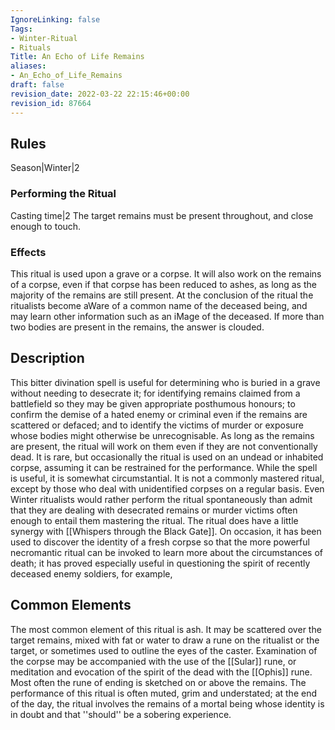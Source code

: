 ```yaml
---
IgnoreLinking: false
Tags:
- Winter-Ritual
- Rituals
Title: An Echo of Life Remains
aliases:
- An_Echo_of_Life_Remains
draft: false
revision_date: 2022-03-22 22:15:46+00:00
revision_id: 87664
---
```


## Rules
Season|Winter|2
### Performing the Ritual
Casting time|2 The target remains must be present throughout, and close enough to touch.
### Effects
This ritual is used upon a grave or a corpse. It will also work on the remains of a corpse, even if that corpse has been reduced to ashes, as long as the majority of the remains are still present.
At the conclusion of the ritual the ritualists become aWare of a common name of the deceased being, and may learn other information such as an iMage of the deceased.
If more than two bodies are present in the remains, the answer is clouded.
## Description
This bitter divination spell is useful for determining who is buried in a grave without needing to desecrate it; for identifying remains claimed from a battlefield so they may be given appropriate posthumous honours; to confirm the demise of a hated enemy or criminal even if the remains are scattered or defaced; and to identify the victims of murder or exposure whose bodies might otherwise be unrecognisable.
As long as the remains are present, the ritual will work on them even if they are not conventionally dead. It is rare, but occasionally the ritual is used on an undead or inhabited corpse, assuming it can be restrained for the performance.
While the spell is useful, it is somewhat circumstantial. It is not a commonly mastered ritual, except by those who deal with unidentified corpses on a regular basis. Even Winter ritualists would rather perform the ritual spontaneously than admit that they are dealing with desecrated remains or murder victims often enough to entail them mastering the ritual.
The ritual does have a little synergy with [[Whispers through the Black Gate]]. On occasion, it has been used to discover the identity of a fresh corpse so that the more powerful necromantic ritual can be invoked to learn more about the circumstances of death; it has proved especially useful in questioning the spirit of recently deceased enemy soldiers, for example,
## Common Elements
The most common element of this ritual is ash. It may be scattered over the target remains, mixed with fat or water to draw a rune on the ritualist or the target, or sometimes used to outline the eyes of the caster. Examination of the corpse may be accompanied with the use of the [[Sular]] rune, or meditation and evocation of the spirit of the dead with the [[Ophis]] rune. Most often the rune of ending is sketched on or above the remains.
The performance of this ritual is often muted, grim and understated; at the end of the day, the ritual involves the remains of a mortal being whose identity is in doubt and that ''should'' be a sobering experience.